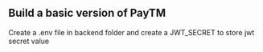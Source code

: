 ## Build a basic version of PayTM

Create a .env file in backend folder and create a JWT_SECRET to store jwt secret value

